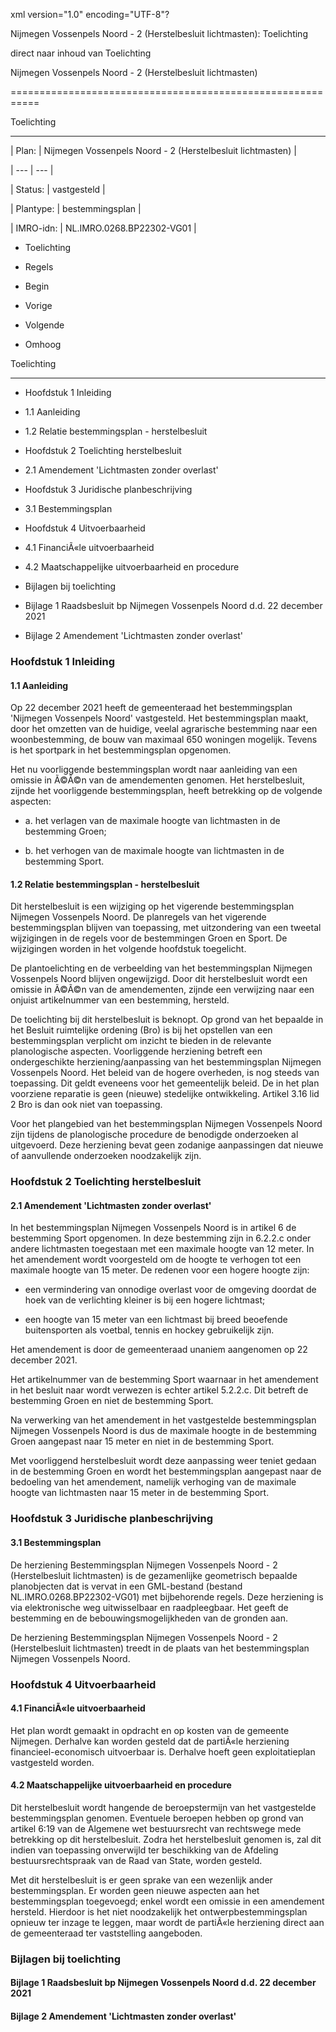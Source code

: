 xml version\="1\.0" encoding\="UTF\-8"?

Nijmegen Vossenpels Noord \- 2 (Herstelbesluit lichtmasten): Toelichting

direct naar inhoud van Toelichting

Nijmegen Vossenpels Noord \- 2 (Herstelbesluit lichtmasten)

===========================================================

Toelichting

-----------

| Plan: | Nijmegen Vossenpels Noord \- 2 (Herstelbesluit lichtmasten) |

| --- | --- |

| Status: | vastgesteld |

| Plantype: | bestemmingsplan |

| IMRO\-idn: | NL.IMRO.0268\.BP22302\-VG01 |

* Toelichting

* Regels

* Begin

* Vorige

* Volgende

* Omhoog

Toelichting

-----------

* Hoofdstuk 1 Inleiding

+ 1\.1 Aanleiding

+ 1\.2 Relatie bestemmingsplan \- herstelbesluit

* Hoofdstuk 2 Toelichting herstelbesluit

+ 2\.1 Amendement 'Lichtmasten zonder overlast'

* Hoofdstuk 3 Juridische planbeschrijving

+ 3\.1 Bestemmingsplan

* Hoofdstuk 4 Uitvoerbaarheid

+ 4\.1 FinanciÃ«le uitvoerbaarheid

+ 4\.2 Maatschappelijke uitvoerbaarheid en procedure

* Bijlagen bij toelichting

+ Bijlage 1 Raadsbesluit bp Nijmegen Vossenpels Noord d.d. 22 december 2021

+ Bijlage 2 Amendement 'Lichtmasten zonder overlast'

### Hoofdstuk 1 Inleiding

#### 1\.1 Aanleiding

Op 22 december 2021 heeft de gemeenteraad het bestemmingsplan 'Nijmegen Vossenpels Noord' vastgesteld. Het bestemmingsplan maakt, door het omzetten van de huidige, veelal agrarische bestemming naar een woonbestemming, de bouw van maximaal 650 woningen mogelijk. Tevens is het sportpark in het bestemmingsplan opgenomen.

Het nu voorliggende bestemmingsplan wordt naar aanleiding van een omissie in Ã©Ã©n van de amendementen genomen. Het herstelbesluit, zijnde het voorliggende bestemmingsplan, heeft betrekking op de volgende aspecten:

* a. het verlagen van de maximale hoogte van lichtmasten in de bestemming Groen;

* b. het verhogen van de maximale hoogte van lichtmasten in de bestemming Sport.

#### 1\.2 Relatie bestemmingsplan \- herstelbesluit

Dit herstelbesluit is een wijziging op het vigerende bestemmingsplan Nijmegen Vossenpels Noord. De planregels van het vigerende bestemmingsplan blijven van toepassing, met uitzondering van een tweetal wijzigingen in de regels voor de bestemmingen Groen en Sport. De wijzigingen worden in het volgende hoofdstuk toegelicht.

De plantoelichting en de verbeelding van het bestemmingsplan Nijmegen Vossenpels Noord blijven ongewijzigd. Door dit herstelbesluit wordt een omissie in Ã©Ã©n van de amendementen, zijnde een verwijzing naar een onjuist artikelnummer van een bestemming, hersteld.

De toelichting bij dit herstelbesluit is beknopt. Op grond van het bepaalde in het Besluit ruimtelijke ordening (Bro) is bij het opstellen van een bestemmingsplan verplicht om inzicht te bieden in de relevante planologische aspecten. Voorliggende herziening betreft een ondergeschikte herziening/aanpassing van het bestemmingsplan Nijmegen Vossenpels Noord. Het beleid van de hogere overheden, is nog steeds van toepassing. Dit geldt eveneens voor het gemeentelijk beleid. De in het plan voorziene reparatie is geen (nieuwe) stedelijke ontwikkeling. Artikel 3\.16 lid 2 Bro is dan ook niet van toepassing.

Voor het plangebied van het bestemmingsplan Nijmegen Vossenpels Noord zijn tijdens de planologische procedure de benodigde onderzoeken al uitgevoerd. Deze herziening bevat geen zodanige aanpassingen dat nieuwe of aanvullende onderzoeken noodzakelijk zijn.

### Hoofdstuk 2 Toelichting herstelbesluit

#### 2\.1 Amendement 'Lichtmasten zonder overlast'

In het bestemmingsplan Nijmegen Vossenpels Noord is in artikel 6 de bestemming Sport opgenomen. In deze bestemming zijn in 6\.2\.2\.c onder andere lichtmasten toegestaan met een maximale hoogte van 12 meter. In het amendement wordt voorgesteld om de hoogte te verhogen tot een maximale hoogte van 15 meter. De redenen voor een hogere hoogte zijn:

* een vermindering van onnodige overlast voor de omgeving doordat de hoek van de verlichting kleiner is bij een hogere lichtmast;

* een hoogte van 15 meter van een lichtmast bij breed beoefende buitensporten als voetbal, tennis en hockey gebruikelijk zijn.

Het amendement is door de gemeenteraad unaniem aangenomen op 22 december 2021\.

Het artikelnummer van de bestemming Sport waarnaar in het amendement in het besluit naar wordt verwezen is echter artikel 5\.2\.2\.c. Dit betreft de bestemming Groen en niet de bestemming Sport.

Na verwerking van het amendement in het vastgestelde bestemmingsplan Nijmegen Vossenpels Noord is dus de maximale hoogte in de bestemming Groen aangepast naar 15 meter en niet in de bestemming Sport.

Met voorliggend herstelbesluit wordt deze aanpassing weer teniet gedaan in de bestemming Groen en wordt het bestemmingsplan aangepast naar de bedoeling van het amendement, namelijk verhoging van de maximale hoogte van lichtmasten naar 15 meter in de bestemming Sport.

### Hoofdstuk 3 Juridische planbeschrijving

#### 3\.1 Bestemmingsplan

De herziening Bestemmingsplan Nijmegen Vossenpels Noord \- 2 (Herstelbesluit lichtmasten) is de gezamenlijke geometrisch bepaalde planobjecten dat is vervat in een GML\-bestand (bestand NL.IMRO.0268\.BP22302\-VG01\) met bijbehorende regels. Deze herziening is via elektronische weg uitwisselbaar en raadpleegbaar. Het geeft de bestemming en de bebouwingsmogelijkheden van de gronden aan.

De herziening Bestemmingsplan Nijmegen Vossenpels Noord \- 2 (Herstelbesluit lichtmasten) treedt in de plaats van het bestemmingsplan Nijmegen Vossenpels Noord.

### Hoofdstuk 4 Uitvoerbaarheid

#### 4\.1 FinanciÃ«le uitvoerbaarheid

Het plan wordt gemaakt in opdracht en op kosten van de gemeente Nijmegen. Derhalve kan worden gesteld dat de partiÃ«le herziening financieel\-economisch uitvoerbaar is. Derhalve hoeft geen exploitatieplan vastgesteld worden.

#### 4\.2 Maatschappelijke uitvoerbaarheid en procedure

Dit herstelbesluit wordt hangende de beroepstermijn van het vastgestelde bestemmingsplan genomen. Eventuele beroepen hebben op grond van artikel 6:19 van de Algemene wet bestuursrecht van rechtswege mede betrekking op dit herstelbesluit. Zodra het herstelbesluit genomen is, zal dit indien van toepassing onverwijld ter beschikking van de Afdeling bestuursrechtspraak van de Raad van State, worden gesteld.

Met dit herstelbesluit is er geen sprake van een wezenlijk ander bestemmingsplan. Er worden geen nieuwe aspecten aan het bestemmingsplan toegevoegd; enkel wordt een omissie in een amendement hersteld. Hierdoor is het niet noodzakelijk het ontwerpbestemmingsplan opnieuw ter inzage te leggen, maar wordt de partiÃ«le herziening direct aan de gemeenteraad ter vaststelling aangeboden.

### Bijlagen bij toelichting

#### Bijlage 1 Raadsbesluit bp Nijmegen Vossenpels Noord d.d. 22 december 2021

#### Bijlage 2 Amendement 'Lichtmasten zonder overlast'